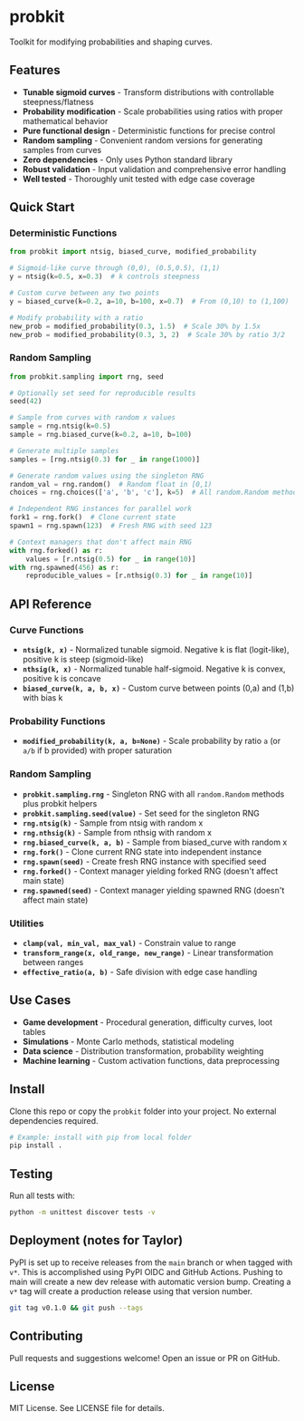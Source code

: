 # probkit

Toolkit for modifying probabilities and shaping curves.

## Features
- **Tunable sigmoid curves** - Transform distributions with controllable steepness/flatness
- **Probability modification** - Scale probabilities using ratios with proper mathematical behavior
- **Pure functional design** - Deterministic functions for precise control
- **Random sampling** - Convenient random versions for generating samples from curves
- **Zero dependencies** - Only uses Python standard library
- **Robust validation** - Input validation and comprehensive error handling
- **Well tested** - Thoroughly unit tested with edge case coverage

## Quick Start

### Deterministic Functions
```python
from probkit import ntsig, biased_curve, modified_probability

# Sigmoid-like curve through (0,0), (0.5,0.5), (1,1)
y = ntsig(k=0.5, x=0.3)  # k controls steepness

# Custom curve between any two points
y = biased_curve(k=0.2, a=10, b=100, x=0.7)  # From (0,10) to (1,100)

# Modify probability with a ratio
new_prob = modified_probability(0.3, 1.5)  # Scale 30% by 1.5x
new_prob = modified_probability(0.3, 3, 2)  # Scale 30% by ratio 3/2
```

### Random Sampling
```python
from probkit.sampling import rng, seed

# Optionally set seed for reproducible results
seed(42)

# Sample from curves with random x values
sample = rng.ntsig(k=0.5)
sample = rng.biased_curve(k=0.2, a=10, b=100)

# Generate multiple samples
samples = [rng.ntsig(0.3) for _ in range(1000)]

# Generate random values using the singleton RNG
random_val = rng.random()  # Random float in [0,1)
choices = rng.choices(['a', 'b', 'c'], k=5)  # All random.Random methods available

# Independent RNG instances for parallel work
fork1 = rng.fork()  # Clone current state
spawn1 = rng.spawn(123)  # Fresh RNG with seed 123

# Context managers that don't affect main RNG
with rng.forked() as r:
    values = [r.ntsig(0.5) for _ in range(10)]
with rng.spawned(456) as r:
    reproducible_values = [r.nthsig(0.3) for _ in range(10)]
```

## API Reference

### Curve Functions
- **`ntsig(k, x)`** - Normalized tunable sigmoid. Negative k is flat (logit-like), positive k is steep (sigmoid-like)
- **`nthsig(k, x)`** - Normalized tunable half-sigmoid. Negative k is convex, positive k is concave
- **`biased_curve(k, a, b, x)`** - Custom curve between points (0,a) and (1,b) with bias k

### Probability Functions  
- **`modified_probability(k, a, b=None)`** - Scale probability by ratio `a` (or `a/b` if b provided) with proper saturation

### Random Sampling
- **`probkit.sampling.rng`** - Singleton RNG with all `random.Random` methods plus probkit helpers
- **`probkit.sampling.seed(value)`** - Set seed for the singleton RNG
- **`rng.ntsig(k)`** - Sample from ntsig with random x
- **`rng.nthsig(k)`** - Sample from nthsig with random x  
- **`rng.biased_curve(k, a, b)`** - Sample from biased_curve with random x
- **`rng.fork()`** - Clone current RNG state into independent instance
- **`rng.spawn(seed)`** - Create fresh RNG instance with specified seed
- **`rng.forked()`** - Context manager yielding forked RNG (doesn't affect main state)
- **`rng.spawned(seed)`** - Context manager yielding spawned RNG (doesn't affect main state)

### Utilities
- **`clamp(val, min_val, max_val)`** - Constrain value to range
- **`transform_range(x, old_range, new_range)`** - Linear transformation between ranges
- **`effective_ratio(a, b)`** - Safe division with edge case handling

## Use Cases
- **Game development** - Procedural generation, difficulty curves, loot tables
- **Simulations** - Monte Carlo methods, statistical modeling  
- **Data science** - Distribution transformation, probability weighting
- **Machine learning** - Custom activation functions, data preprocessing

## Install
Clone this repo or copy the `probkit` folder into your project. No external dependencies required.

```bash
# Example: install with pip from local folder
pip install .
```

## Testing
Run all tests with:
```bash
python -m unittest discover tests -v
```

## Deployment (notes for Taylor)
PyPI is set up to receive releases from the `main` branch or when tagged with `v*`. This is accomplished using PyPI OIDC and GitHub Actions.
Pushing to main will create a new dev release with automatic version bump.
Creating a `v*` tag will create a production release using that version number.
```bash
git tag v0.1.0 && git push --tags
```

## Contributing
Pull requests and suggestions welcome! Open an issue or PR on GitHub.

## License
MIT License. See LICENSE file for details.
